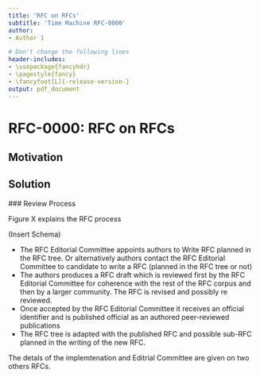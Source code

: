 ```yaml
---
title: 'RFC on RFCs'
subtitle: 'Time Machine RFC-0000'
author:
- Author 1

# Don't change the following lines
header-includes:
- \usepackage{fancyhdr}
- \pagestyle{fancy}
- \fancyfoot[L]{-release-version-}
output: pdf_document
---
```


# RFC-0000: RFC on RFCs

## Motivation

## Solution

### Review Process

Figure X explains the RFC process

(Insert Schema)

- The RFC Editorial Committee appoints authors to Write RFC planned in the RFC tree. Or alternatively authors contact the RFC Editorial Committee to candidate to write a RFC (planned in the RFC tree or not)
- The authors produces a RFC draft which is reviewed first by the RFC Editorial Committee for coherence with the rest of the RFC corpus and then by a larger community. The RFC is revised and possibly re reviewed. 
- Once accepted by the RFC Editorial Committee it receives an official identifier and is published official as an authored peer-reviewed publications 
- The RFC tree is adapted with the published RFC and possible sub-RFC planned in the writing of the new RFC.

The detals of the implemtenation and Editrial Committee are given on two others RFCs.